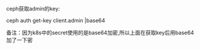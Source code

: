 ceph获取admin的key:

ceph auth get-key client.admin |base64

备注：因为k8s中的secret使用的是base64加密,所以上面在获取key后用base64加了一下密
